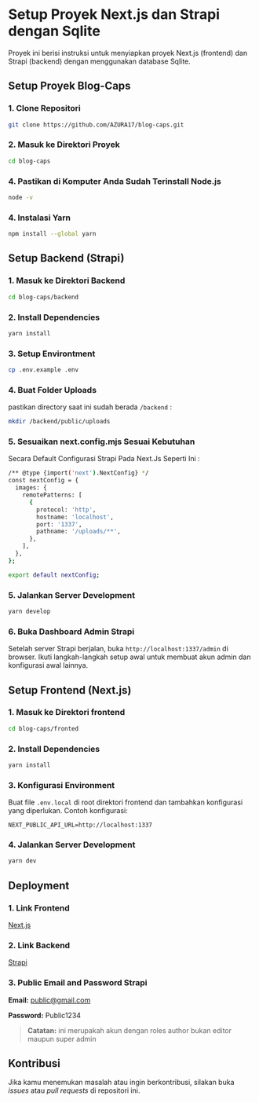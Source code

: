 # Setup Proyek Next.js dan Strapi dengan Sqlite

Proyek ini berisi instruksi untuk menyiapkan proyek Next.js (frontend) dan Strapi (backend) dengan menggunakan database Sqlite.

## Setup Proyek Blog-Caps

### 1. Clone Repositori

```bash
git clone https://github.com/AZURA17/blog-caps.git
```

### 2. Masuk ke Direktori Proyek

```bash
cd blog-caps
```

### 4. Pastikan di Komputer Anda Sudah Terinstall Node.js

```bash
node -v
```

### 4. Instalasi Yarn

```bash
npm install --global yarn
```


## Setup Backend (Strapi)

### 1. Masuk ke Direktori Backend

```bash
cd blog-caps/backend
```

### 2. Install Dependencies

```bash
yarn install
```

### 3. Setup Environtment

```bash
cp .env.example .env
```

### 4. Buat Folder Uploads

pastikan directory saat ini sudah berada `/backend` :

```bash
mkdir /backend/public/uploads
```

### 5. Sesuaikan next.config.mjs Sesuai Kebutuhan

Secara Default Configurasi Strapi Pada Next.Js Seperti Ini : 

```bash
/** @type {import('next').NextConfig} */
const nextConfig = {
  images: {
    remotePatterns: [
      {
        protocol: 'http',
        hostname: 'localhost',
        port: '1337',
        pathname: '/uploads/**',
      },
    ],
  },
};

export default nextConfig;
```

### 5. Jalankan Server Development

```bash
yarn develop
```

### 6. Buka Dashboard Admin Strapi

Setelah server Strapi berjalan, buka `http://localhost:1337/admin` di browser. Ikuti langkah-langkah setup awal untuk membuat akun admin dan konfigurasi awal lainnya.


## Setup Frontend (Next.js)

### 1. Masuk ke Direktori frontend

```bash
cd blog-caps/fronted
```

### 2. Install Dependencies

```bash
yarn install
```

### 3. Konfigurasi Environment

Buat file `.env.local` di root direktori frontend dan tambahkan konfigurasi yang diperlukan. Contoh konfigurasi:

```plaintext
NEXT_PUBLIC_API_URL=http://localhost:1337
```

### 4. Jalankan Server Development

```bash
yarn dev
```

## Deployment

### 1. Link Frontend

[Next.js](https://jejakwisata.site)

### 2. Link Backend

[Strapi](https://develop.jejakwisata.site)

### 3. Public Email and Password Strapi

**Email:** public@gmail.com

**Password:** Public1234

> **Catatan:** ini merupakah akun dengan roles author bukan editor maupun super admin

## Kontribusi

Jika kamu menemukan masalah atau ingin berkontribusi, silakan buka *issues* atau *pull requests* di repositori ini.
